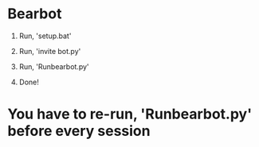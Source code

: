 # Bearbot

1. Run, 'setup.bat'

2. Run, 'invite bot.py'

3. Run, 'Runbearbot.py'

3. Done!

# You have to re-run, 'Runbearbot.py' before every session
